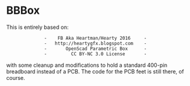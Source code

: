 # BBBox

This is entirely based on:

```
              -    FB Aka Heartman/Hearty 2016     -
              -   http://heartygfx.blogspot.com    -
              -       OpenScad Parametric Box      -
              -         CC BY-NC 3.0 License       -
```

with some cleanup and modifications to hold a standard 400-pin breadboard instead of a PCB.
The code for the PCB feet is still there, of course.
